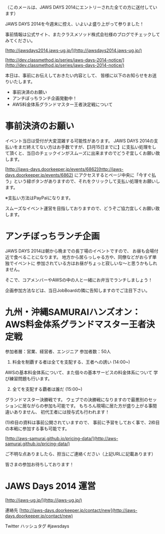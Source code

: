 
（このメールは、JAWS DAYS 2014にエントリーされた全ての方に送付しています）

JAWS DAYS 2014を今週末に控え、いよいよ盛り上がって参りました！

事前情報は公式サイト、またクラスメソッド株式会社様のブログでチェックしてみてください。

[http://jawsdays2014.jaws-ug.jp/](http://jawsdays2014.jaws-ug.jp/)

[http://dev.classmethod.jp/series/jaws-days-2014-notice/](http://dev.classmethod.jp/series/jaws-days-2014-notice/)

本日は、事前にお伝えしておきたい内容として、
皆様に以下のお知らせをお送りいたします。

* 事前決済のお願い
* アンチぼっちランチ企画発動中！
* AWS料金体系グランドマスター王者決定戦について


事前決済のお願い
=====================================================================

イベント当日は受付が大変混雑する可能性があります。
JAWS DAYS 2014の支払いをまだ終えてない方はお手数ですが、【3月15日までに】に支払い処理をして頂くと、当日のチェックインがスムーズに出来ますのでどうぞ宜しくお願い致します。

[http://jaws-days.doorkeeper.jp/events/6862](http://jaws-days.doorkeeper.jp/events/6862)
にアクセスするとページ中央に「今すぐ払う」という緑ボタンがありますので、それをクリックして支払い処理をお願いします。

※支払い方法はPayPalになります。

スムーズなイベント運営を目指しておりますので、どうぞご協力宜しくお願い致します。



アンチぼっちランチ企画
=====================================================================

JAWS DAYS 2014は朝から晩までの長丁場のイベントですので、
お昼も会場付近で食べることになります。
地方から居らっしゃる方や、同僚などがおらず単独でイベントに
参加されている方はお昼がちょっと寂しいな〜と思うかもしれません。

そこで、コアメンバーやAWSの中の人と一緒にお弁当でランチしましょう！

企画参加方法などは、当日JobBoardの隣に告知しますのでご注目下さい。


九州・沖縄SAMURAIハンズオン：AWS料金体系グランドマスター王者決定戦
=====================================================================
参加者層：営業、経営者、エンジニア
参加者数：50人

1) 料金を制覇する者は全てを支配する、王者への誘い 
(14:00~)

AWSの基本料金体系について、また個々の基本サービスの料金体系について
学び練習問題も行います。

2) 全てを支配する覇者は誰だ
(15:00~)

グランドマスター決勝戦です。
ウェブでの決勝戦になりますので最悪別のセッションに居ながらの参加も可能です。
もちろん現場に居た方が盛り上がる事間違いありません、
初代王者には授与式も行われます！


(1)枠目の資料は事前公開されていますので、
事前に予習をしておく事で、2枠目の本戦に参加する事も可能です。

[http://aws-samurai.github.io/pricing-data/](http://aws-samurai.github.io/pricing-data/)

ご不明な点ありましたら、担当にご連絡ください（上記URLに記載あります）

皆さまの参加お待ちしております！


JAWS Days 2014 運営
=====================================

[http://jaws-ug.jp/](http://jaws-ug.jp/)

連絡先
[http://jaws-days.doorkeeper.jp/contact/new](http://jaws-days.doorkeeper.jp/contact/new)

Twitter ハッシュタグ #jawsdays

